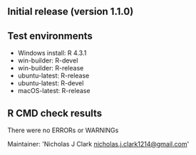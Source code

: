 ## Initial release (version 1.1.0)

## Test environments
* Windows install: R 4.3.1
* win-builder: R-devel
* win-builder: R-release
* ubuntu-latest: R-release
* ubuntu-latest: R-devel
* macOS-latest: R-release

## R CMD check results
There were no ERRORs or WARNINGs

Maintainer: 'Nicholas J Clark <nicholas.j.clark1214@gmail.com>'
